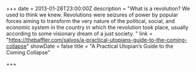 +++
date = 2013-01-28T23:00:00Z
description = "What is a revolution? We used to think we knew. Revolutions were seizures of power by popular forces aiming to transform the very nature of the political, social, and economic system in the country in which the revolution took place, usually according to some visionary dream of a just society. "
link = "https://thebaffler.com/salvos/a-practical-utopians-guide-to-the-coming-collapse"
showDate = false
title = "A Practical Utopian’s Guide to the Coming Collapse"

+++

